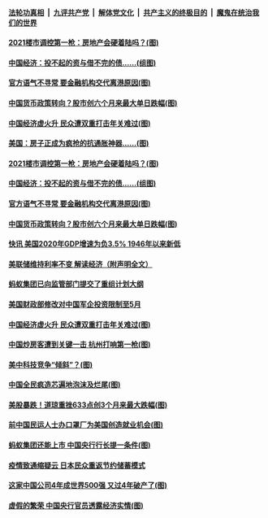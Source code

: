 ####  [法轮功真相](../../../../basic/blob/master/README.md?t=01291402) &nbsp;|&nbsp; [九评共产党](../../../../9ping.md/blob/master/README.md?t=01291402) &nbsp;|&nbsp; [解体党文化](../../../../jtdwh.md/blob/master/README.md?t=01291402)  &nbsp;|&nbsp; [共产主义的终极目的](../../../../gczydzjmd.md/blob/master/README.md?t=01291402) &nbsp;|&nbsp; [魔鬼在统治我们的世界](../../../../mgztzwmdsj.md/blob/master/README.md?t=01291402) 

#### [2021楼市调控第一枪：房地产会硬着陆吗？(图)](../pages/p5/960685.md?t=01291402) 

#### [中国经济：投不起的资与借不完的债……(组图)](../pages/p5/960676.md?t=01291402) 

#### [官方语气不寻常 要金融机构交代离港原因(图)](../pages/p5/960646.md?t=01291402) 

#### [中国货币政策转向？股市创六个月来最大单日跌幅(图)](../pages/p5/960638.md?t=01291402) 

#### [中国经济虚火升 民众遭双重打击年关难过(图)](../pages/p5/960621.md?t=01291402) 


#### [美国：房子正成为疯抢的抗通胀神器……(图)](../pages/p5/960696.md?t=01291402) 

#### [2021楼市调控第一枪：房地产会硬着陆吗？(图)](../pages/p5/960685.md?t=01291402) 

#### [中国经济：投不起的资与借不完的债……(组图)](../pages/p5/960676.md?t=01291402) 

#### [官方语气不寻常 要金融机构交代离港原因(图)](../pages/p5/960646.md?t=01291402) 

#### [中国货币政策转向？股市创六个月来最大单日跌幅(图)](../pages/p5/960638.md?t=01291402) 

#### [快讯 美国2020年GDP增速为负3.5% 1946年以来新低](../pages/p5/960636.md?t=01291402) 

#### [美联储维持利率不变 解读经济（附声明全文）](../pages/p5/960634.md?t=01291402) 

#### [蚂蚁集团已向监管部门提交了重组计划大纲](../pages/p5/960633.md?t=01291402) 

#### [美国财政部修改对中国军企投资限制至5月](../pages/p5/960625.md?t=01291402) 

#### [中国经济虚火升 民众遭双重打击年关难过(图)](../pages/p5/960621.md?t=01291402) 


#### [中国炒房客遭到关键一击 杭州打响第一枪(图)](../pages/p5/960553.md?t=01291402) 

#### [美中科技竞争“倾斜”？(图)](../pages/p5/960588.md?t=01291402) 

#### [中国全民疯造芯遍地泡沫及烂尾(图)](../pages/p5/960580.md?t=01291402) 

#### [美股暴跌！道琼重挫633点创3个月来最大跌幅(图)](../pages/p5/960570.md?t=01291402) 

#### [前中国民运人士办口罩厂为美国创造就业机会(图)](../pages/p5/960568.md?t=01291402) 

#### [蚂蚁集团还能上市 中国央行行长提一条件(图)](../pages/p5/960539.md?t=01291402) 

#### [疫情致通缩疑云 日本民众重返节约储蓄模式](../pages/p5/960538.md?t=01291402) 

#### [这家中国公司4年成世界500强 又过4年破产了(图)](../pages/p5/960532.md?t=01291402) 

#### [虚假的繁荣 中国央行官员透露经济实情(图)](../pages/p5/960529.md?t=01291402) 

